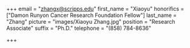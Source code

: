 +++
email = "zhangx@scripps.edu"
first_name = "Xiaoyu"
honorifics = ["Damon Runyon Cancer Research Foundation Fellow"]
last_name = "Zhang"
picture = "images/Xiaoyu Zhang.jpg"
position = "Research Associate"
suffix = "Ph.D."
telephone = "(858) 784-8636"

+++
